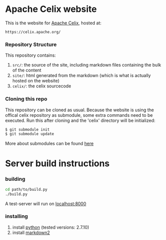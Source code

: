 # Apache Celix website

This is the website for [Apache Celix](https://celix.apache.org/), hosted at:

    https://celix.apache.org/

### Repository Structure

This repository contains:

1. `src/`: the source of the site, including markdown files containing the bulk of the content
1. `site/`: html generated from the markdown (which is what is actually hosted on the website)
1. `celix/`: the celix sourcecode

### Cloning this repo
This repository can be cloned as usual. Because the website is using the offical celix repository as submodule, some extra commands need to be executed. Run this after cloning and the 'celix' directory will be initialized:
```bash
$ git submodule init
$ git submodule update
```

More about submodules can be found [here](https://git-scm.com/book/en/v2/Git-Tools-Submodules)

# Server build instructions

### building
```bash
cd path/to/build.py
./build.py
```
A test-server will run on [localhost:8000](https://localhost:8000/)

### installing 
1. install [python](https://www.python.org/) (tested versions: 2.7.10)
1. install [markdown2](https://github.com/trentm/python-markdown2/blob/master/README.md#install)
